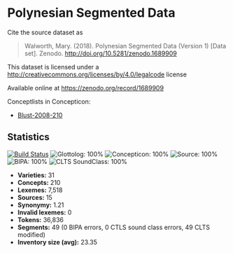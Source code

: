 # Polynesian Segmented Data

Cite the source dataset as

> Walworth, Mary. (2018). Polynesian Segmented Data (Version 1) [Data set]. Zenodo. http://doi.org/10.5281/zenodo.1689909

This dataset is licensed under a http://creativecommons.org/licenses/by/4.0/legalcode license

Available online at https://zenodo.org/record/1689909

Conceptlists in Concepticon:
- [Blust-2008-210](http://concepticon.clld.org/contributions/Blust-2008-210)

## Statistics


[![Build Status](https://travis-ci.org/lexibank/walworthpolynesian.svg?branch=master)](https://travis-ci.org/lexibank/walworthpolynesian)
![Glottolog: 100%](https://img.shields.io/badge/Glottolog-100%25-brightgreen.svg "Glottolog: 100%")
![Concepticon: 100%](https://img.shields.io/badge/Concepticon-100%25-brightgreen.svg "Concepticon: 100%")
![Source: 100%](https://img.shields.io/badge/Source-100%25-brightgreen.svg "Source: 100%")
![BIPA: 100%](https://img.shields.io/badge/BIPA-100%25-brightgreen.svg "BIPA: 100%")
![CLTS SoundClass: 100%](https://img.shields.io/badge/CLTS%20SoundClass-100%25-brightgreen.svg "CLTS SoundClass: 100%")

- **Varieties:** 31
- **Concepts:** 210
- **Lexemes:** 7,518
- **Sources:** 15
- **Synonymy:** 1.21
- **Invalid lexemes:** 0
- **Tokens:** 36,836
- **Segments:** 49 (0 BIPA errors, 0 CTLS sound class errors, 49 CLTS modified)
- **Inventory size (avg):** 23.35